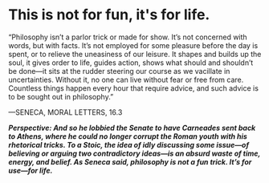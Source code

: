# This is not for fun, it's for life.

“Philosophy isn’t a parlor trick or made for show. It’s not concerned with words, but with facts. It’s not employed for some pleasure before the day is spent, or to relieve the uneasiness of our leisure. It shapes and builds up the soul, it gives order to life, guides action, shows what should and shouldn’t be done—it sits at the rudder steering our course as we vacillate in uncertainties. Without it, no one can live without fear or free from care. Countless things happen every hour that require advice, and such advice is to be sought out in philosophy.”

—SENECA, MORAL LETTERS, 16.3

***Perspective: And so he lobbied the Senate to have Carneades sent back to Athens, where he could no longer corrupt the Roman youth with his rhetorical tricks. To a Stoic, the idea of idly discussing some issue—of believing or arguing two contradictory ideas—is an absurd waste of time, energy, and belief. As Seneca said, philosophy is not a fun trick. It’s for use—for life.***